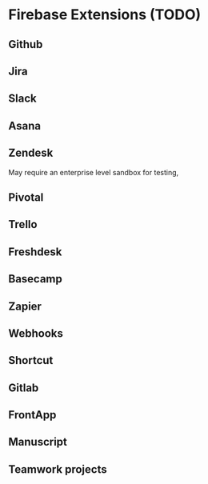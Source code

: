 # Firebase Extensions (TODO)

## Github

## Jira

## Slack

## Asana

## Zendesk

May require an enterprise level sandbox for testing,

## Pivotal

## Trello

## Freshdesk

## Basecamp

## Zapier

## Webhooks

## Shortcut

## Gitlab

## FrontApp

## Manuscript

## Teamwork projects